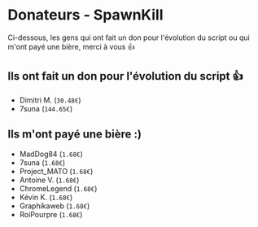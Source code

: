 Donateurs - SpawnKill
=====================
Ci-dessous, les gens qui ont fait un don pour l'évolution du script ou qui m'ont payé une bière, merci à vous :+1:

## Ils ont fait un don pour l'évolution du script :+1:
- Dimitri M. (`30.48€`)
- 7suna (`144.65€`)

## Ils m'ont payé une bière :)
- MadDog84 (`1.68€`)
- 7suna (`1.68€`)
- Project_MATO (`1.68€`)
- Antoine V. (`1.68€`)
- ChromeLegend (`1.68€`)
- Kévin K. (`1.68€`)
- Graphikaweb (`1.68€`)
- RoiPourpre (`1.68€`)
